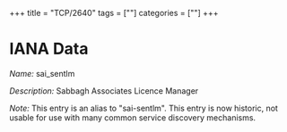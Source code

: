 +++
title = "TCP/2640"
tags = [""]
categories = [""]
+++

# IANA Data

_Name:_ sai_sentlm

_Description:_ Sabbagh Associates Licence Manager

_Note:_ This entry is an alias to "sai-sentlm".
This entry is now historic, not usable for use with many
common service discovery mechanisms.

